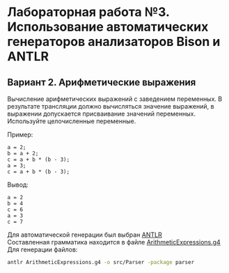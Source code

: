 # Лабораторная работа №3. Использование автоматических генераторов анализаторов Bison и ANTLR

## Вариант 2. Арифметические выражения

Вычисление арифметических выражений с заведением переменных.
В результате трансляции должно вычисляться значение выражений,
в выражении допускается присваивание значений переменных.\
Используйте целочисленные переменные.

Пример:

```
a = 2;
b = a + 2;
c = a + b * (b - 3);
a = 3;
c = a + b * (b - 3);
```

Вывод:

```
a = 2
b = 4
c = 6
a = 3
c = 7
```

Для автоматической генерации был выбран [ANTLR](http://www.antlr.org)\
Составленная грамматика находится в файле [ArithmeticExpressions.g4](ArithmeticExpressions.g4)\
Для генерации файлов:
```bash
antlr ArithmeticExpressions.g4 -o src/Parser -package parser
```
